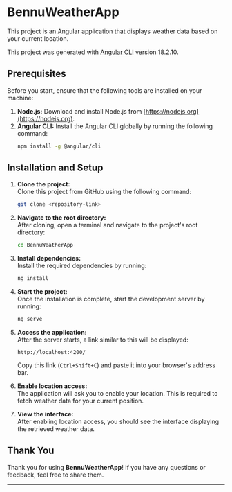 # BennuWeatherApp

This project is an Angular application that displays weather data based on your current location.

This project was generated with [Angular CLI](https://github.com/angular/angular-cli) version 18.2.10.

## Prerequisites

Before you start, ensure that the following tools are installed on your machine:

1. **Node.js:** Download and install Node.js from [https://nodejs.org](https://nodejs.org).  
2. **Angular CLI:** Install the Angular CLI globally by running the following command:  
   ```bash
   npm install -g @angular/cli
   ```

## Installation and Setup

1. **Clone the project:**  
   Clone this project from GitHub using the following command:  
   ```bash
   git clone <repository-link>
   ```

2. **Navigate to the root directory:**  
   After cloning, open a terminal and navigate to the project's root directory:  
   ```bash
   cd BennuWeatherApp
   ```

3. **Install dependencies:**  
   Install the required dependencies by running:  
   ```bash
   ng install
   ```

4. **Start the project:**  
   Once the installation is complete, start the development server by running:  
   ```bash
   ng serve
   ```

5. **Access the application:**  
   After the server starts, a link similar to this will be displayed:  
   ```
   http://localhost:4200/
   ```
   Copy this link (`Ctrl+Shift+C`) and paste it into your browser's address bar.

6. **Enable location access:**  
   The application will ask you to enable your location. This is required to fetch weather data for your current position.

7. **View the interface:**  
   After enabling location access, you should see the interface displaying the retrieved weather data.

## Thank You

Thank you for using **BennuWeatherApp**! If you have any questions or feedback, feel free to share them.

---
